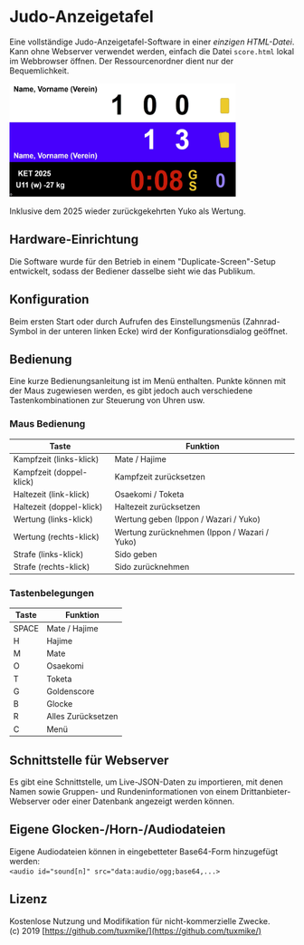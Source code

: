 # Judo-Anzeigetafel

Eine vollständige Judo-Anzeigetafel-Software in einer *einzigen HTML-Datei*.  
Kann ohne Webserver verwendet werden, einfach die Datei `score.html` lokal im Webbrowser öffnen. Der Ressourcenordner dient nur der Bequemlichkeit.

<img src="screenshot.jpg?raw=true" alt="Beispielansicht" width="400" height="200" />

Inklusive dem 2025 wieder zurückgekehrten Yuko als Wertung.

## Hardware-Einrichtung
Die Software wurde für den Betrieb in einem "Duplicate-Screen"-Setup entwickelt, sodass der Bediener dasselbe sieht wie das Publikum.

## Konfiguration
Beim ersten Start oder durch Aufrufen des Einstellungsmenüs (Zahnrad-Symbol in der unteren linken Ecke) wird der Konfigurationsdialog geöffnet.

## Bedienung
Eine kurze Bedienungsanleitung ist im Menü enthalten. Punkte können mit der Maus zugewiesen werden, es gibt jedoch auch verschiedene Tastenkombinationen zur Steuerung von Uhren usw.

### Maus Bedienung

| Taste  | Funktion              |
|--------|-----------------------|
| Kampfzeit (links-klick)  | Mate / Hajime         |
| Kampfzeit (doppel-klick)  | Kampfzeit zurücksetzen         |
| Haltezeit (link-klick) | Osaekomi / Toketa |
| Haltezeit (doppel-klick) | Haltezeit zurücksetzen |
| Wertung (links-klick) | Wertung geben (Ippon / Wazari / Yuko) |
| Wertung (rechts-klick) | Wertung zurücknehmen (Ippon / Wazari / Yuko) |
| Strafe (links-klick) | Sido geben |
| Strafe (rechts-klick) | Sido zurücknehmen |

### Tastenbelegungen

| Taste  | Funktion              |
|--------|-----------------------|
| SPACE  | Mate / Hajime         |
| H      | Hajime               |
| M      | Mate                 |
| O      | Osaekomi             |
| T      | Toketa               |
| G      | Goldenscore          |
| B      | Glocke               |
| R      | Alles Zurücksetzen   |
| C      | Menü                 |

## Schnittstelle für Webserver
Es gibt eine Schnittstelle, um Live-JSON-Daten zu importieren, mit denen Namen sowie Gruppen- und Rundeninformationen von einem Drittanbieter-Webserver oder einer Datenbank angezeigt werden können.

## Eigene Glocken-/Horn-/Audiodateien
Eigene Audiodateien können in eingebetteter Base64-Form hinzugefügt werden:  
`<audio id="sound[n]" src="data:audio/ogg;base64,...>`

## Lizenz
Kostenlose Nutzung und Modifikation für nicht-kommerzielle Zwecke.  
(c) 2019 [https://github.com/tuxmike/](https://github.com/tuxmike/)


